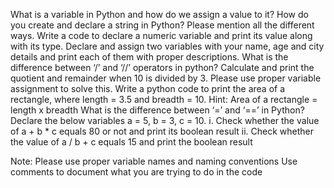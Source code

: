 What is a variable in Python and how do we assign a value to it?
How do you create and declare a string in Python? Please mention all the different ways.
Write a code to declare a numeric variable and print its value along with its type.
Declare and assign two variables with your name, age and city details and print each of them with proper descriptions.
What is the difference between ‘/’ and ‘//’ operators in python?
Calculate and print the quotient and remainder when 10 is divided by 3. Please use proper variable assignment to solve this.
Write a python code to print the area of a rectangle, where length = 3.5 and breadth = 10.
Hint: Area of a rectangle = length x breadth
What is the difference between ‘=’ and ‘==’ in Python?
Declare the below variables a = 5, b = 3, c = 10.
i. Check whether the value of a + b \* c equals 80 or not and print its boolean result
ii. Check whether the value of a / b + c equals 15 and print the boolean result

Note:
Please use proper variable names and naming conventions
Use comments to document what you are trying to do in the code
